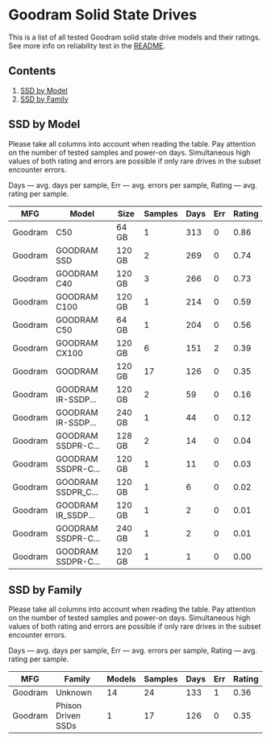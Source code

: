 Goodram Solid State Drives
==========================

This is a list of all tested Goodram solid state drive models and their ratings. See
more info on reliability test in the [README](https://github.com/linuxhw/SMART).

Contents
--------

1. [ SSD by Model  ](#ssd-by-model)
2. [ SSD by Family ](#ssd-by-family)

SSD by Model
------------

Please take all columns into account when reading the table. Pay attention on the
number of tested samples and power-on days. Simultaneous high values of both rating
and errors are possible if only rare drives in the subset encounter errors.

Days   — avg. days per sample,
Err    — avg. errors per sample,
Rating — avg. rating per sample.

| MFG       | Model              | Size   | Samples | Days  | Err   | Rating |
|-----------|--------------------|--------|---------|-------|-------|--------|
| Goodram   | C50                | 64 GB  | 1       | 313   | 0     | 0.86   |
| Goodram   | GOODRAM SSD        | 120 GB | 2       | 269   | 0     | 0.74   |
| Goodram   | GOODRAM C40        | 120 GB | 3       | 266   | 0     | 0.73   |
| Goodram   | GOODRAM C100       | 120 GB | 1       | 214   | 0     | 0.59   |
| Goodram   | GOODRAM C50        | 64 GB  | 1       | 204   | 0     | 0.56   |
| Goodram   | GOODRAM CX100      | 120 GB | 6       | 151   | 2     | 0.39   |
| Goodram   | GOODRAM            | 120 GB | 17      | 126   | 0     | 0.35   |
| Goodram   | GOODRAM IR-SSDP... | 120 GB | 2       | 59    | 0     | 0.16   |
| Goodram   | GOODRAM IR-SSDP... | 240 GB | 1       | 44    | 0     | 0.12   |
| Goodram   | GOODRAM SSDPR-C... | 128 GB | 2       | 14    | 0     | 0.04   |
| Goodram   | GOODRAM SSDPR-C... | 120 GB | 1       | 11    | 0     | 0.03   |
| Goodram   | GOODRAM SSDPR_C... | 120 GB | 1       | 6     | 0     | 0.02   |
| Goodram   | GOODRAM IR_SSDP... | 120 GB | 1       | 2     | 0     | 0.01   |
| Goodram   | GOODRAM SSDPR-C... | 240 GB | 1       | 2     | 0     | 0.01   |
| Goodram   | GOODRAM SSDPR-C... | 120 GB | 1       | 1     | 0     | 0.00   |

SSD by Family
-------------

Please take all columns into account when reading the table. Pay attention on the
number of tested samples and power-on days. Simultaneous high values of both rating
and errors are possible if only rare drives in the subset encounter errors.

Days   — avg. days per sample,
Err    — avg. errors per sample,
Rating — avg. rating per sample.

| MFG       | Family                 | Models | Samples | Days  | Err   | Rating |
|-----------|------------------------|--------|---------|-------|-------|--------|
| Goodram   | Unknown                | 14     | 24      | 133   | 1     | 0.36   |
| Goodram   | Phison Driven SSDs     | 1      | 17      | 126   | 0     | 0.35   |
